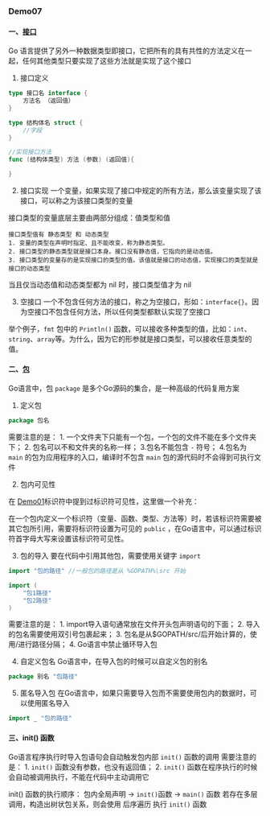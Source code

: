 ### Demo07
#### 一、[接口](Interface/main.go)
Go 语言提供了另外一种数据类型即接口，它把所有的具有共性的方法定义在一起，任何其他类型只要实现了这些方法就是实现了这个接口

1. 接口定义
```go
type 接口名 interface {
    方法名 （返回值）
}

type 结构体名 struct {
    //字段
}

//实现接口方法
func (结构体类型) 方法 (参数) (返回值){

}
```
2. 接口实现
一个变量，如果实现了接口中规定的所有方法，那么该变量实现了该接口，可以称之为该接口类型的变量

接口类型的变量底层主要由两部分组成：值类型和值 

    接口类型值有 静态类型 和 动态类型
    1. 变量的类型在声明时指定、且不能改变，称为静态类型。
    2. 接口类型的静态类型就是接口本身。接口没有静态值，它指向的是动态值。
    3. 接口类型的变量存的是实现接口的类型的值。该值就是接口的动态值，实现接口的类型就是接口的动态类型

当且仅当动态值和动态类型都为 nil 时，接口类型值才为 nil


3. 空接口
一个不包含任何方法的接口，称之为空接口，形如：`interface{}`。因为空接口不包含任何方法，所以任何类型都默认实现了空接口

举个例子，`fmt` 包中的 `Println()` 函数，可以接收多种类型的值，比如：`int`、`string`、`array`等。为什么，因为它的形参就是接口类型，可以接收任意类型的值。


#### 二、[包](/PackageDemo/)
Go语言中，包 `package` 是多个Go源码的集合，是一种高级的代码复用方案
1. 定义包
```go 
package 包名
```
需要注意的是：
    1. 一个文件夹下只能有一个包，一个包的文件不能在多个文件夹下；
    2. 包名可以不和文件夹的名称一样；
    3.包名不能包含 `-` 符号；
    4.包名为 `main` 的包为应用程序的入口，编译时不包含 `main` 包的源代码时不会得到可执行文件

2. 包内可见性

在 [Demo01](../Demo01/)标识符中提到过标识符可见性，这里做一个补充：

在一个包内定义一个标识符（变量、函数、类型、方法等）时，若该标识符需要被其它包所引用，需要将标识符设置为可见的 `public` ，在Go语言中，可以通过标识符首字母大写来设置该标识符可见性。

3. 包的导入
要在代码中引用其他包，需要使用关键字 `import` 
```go
import "包的路径" //一般包的路径是从 %GOPATH%\src 开始

import (
    "包1路径"
    "包2路径"
)
```
需要注意的是：
    1. import导入语句通常放在文件开头包声明语句的下面；
    2. 导入的包名需要使用双引号包裹起来；
    3. 包名是从$GOPATH/src/后开始计算的，使用/进行路径分隔；
    4. Go语言中禁止循环导入包

4. 自定义包名
Go语言中，在导入包的时候可以自定义包的别名
```go
package 别名 "包路径"
```

5. 匿名导入包
在Go语言中，如果只需要导入包而不需要使用包内的数据时，可以使用匿名导入
```go
import _ "包的路径"
```

####  三、init() 函数
Go语言程序执行时导入包语句会自动触发包内部 `init()` 函数的调用
需要注意的是：
    1. `init()` 函数没有参数，也没有返回值；
    2. `init()` 函数在程序执行的时候会自动被调用执行，不能在代码中主动调用它

init() 函数的执行顺序：
    包内全局声明 -> `init()`函数  ->  `main()` 函数
若存在多层调用，构造出树状包关系，则会使用 后序遍历 执行 `init()` 函数






